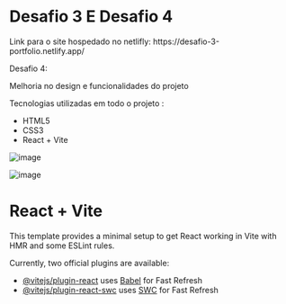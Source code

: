 <h1>Desafio 3 E Desafio 4 </h1>
Link para o site hospedado no netlifly: https://desafio-3-portfolio.netlify.app/

Desafio 4:

Melhoria no design e funcionalidades do projeto

Tecnologias utilizadas em todo o projeto :
  - HTML5
  - CSS3
  - React + Vite

![image](https://github.com/davimarinho01/Desafio-3/assets/148814974/d26b4536-1636-4ea7-aed5-3c107caa2b54)


![image](https://github.com/davimarinho01/Desafio-3/assets/148814974/85a0a40c-f86a-4e30-bb8f-c4ec366716ea)



# React + Vite

This template provides a minimal setup to get React working in Vite with HMR and some ESLint rules.

Currently, two official plugins are available:

- [@vitejs/plugin-react](https://github.com/vitejs/vite-plugin-react/blob/main/packages/plugin-react/README.md) uses [Babel](https://babeljs.io/) for Fast Refresh
- [@vitejs/plugin-react-swc](https://github.com/vitejs/vite-plugin-react-swc) uses [SWC](https://swc.rs/) for Fast Refresh
